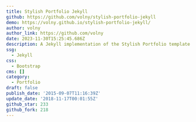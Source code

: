 ```yaml
---
title: Stylish Portfolio Jekyll
github: https://github.com/volny/stylish-portfolio-jekyll
demo: https://volny.github.io/stylish-portfolio-jekyll/
author: volny
author_link: https://github.com/volny
date: 2023-11-30T15:25:45.686Z
description: A Jekyll implementation of the Stylish Portfolio template by Start Bootstrap
ssg:
  - Jekyll
css:
  - Bootstrap
cms: []
category:
  - Portfolio
draft: false
publish_date: '2015-09-07T11:16:39Z'
update_date: '2018-11-17T00:01:55Z'
github_star: 233
github_fork: 218
---
```

